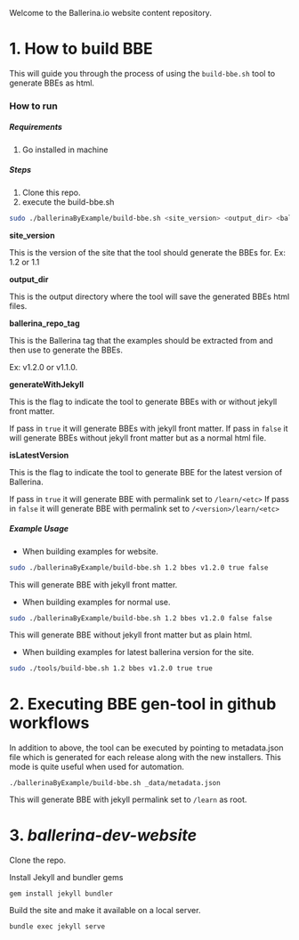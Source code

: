 Welcome to the Ballerina.io website content repository.

# 1. How to build BBE

This will guide you through the process of using the `build-bbe.sh` tool to generate BBEs as html.


### How to run

##### Requirements
1. Go installed in machine

##### Steps
1. Clone this repo.
2. execute the build-bbe.sh 

```bash
sudo ./ballerinaByExample/build-bbe.sh <site_version> <output_dir> <ballerina_repo_tag> <generateWithJekyll> <isLatestVersion>
```

**site_version**

This is the version of the site that the tool should generate the BBEs for.
Ex: 1.2 or 1.1

**output_dir**

This is the output directory where the tool will save the generated BBEs html files.

**ballerina_repo_tag**

This is the Ballerina tag that the examples should be extracted from and then use to generate
the BBEs.

Ex: v1.2.0 or v1.1.0.

**generateWithJekyll**

This is the flag to indicate the tool to generate BBEs with or without jekyll front matter.

If pass in `true` it will generate BBEs with jekyll front matter.
If pass in `false` it will generate BBEs without jekyll front matter but as a normal html file.

**isLatestVersion**

This is the flag to indicate the tool to generate BBE for the latest version of Ballerina.

If pass in `true` it will generate BBE with permalink set to `/learn/<etc>`
If pass in `false` it will generate BBE with permalink set to `/<version>/learn/<etc>`

##### Example Usage

* When building examples for website.

```bash
sudo ./ballerinaByExample/build-bbe.sh 1.2 bbes v1.2.0 true false
```

This will generate BBE with jekyll front matter.

* When building examples for normal use.

```bash
sudo ./ballerinaByExample/build-bbe.sh 1.2 bbes v1.2.0 false false
```

This will generate BBE without jekyll front matter but as plain html.

* When building examples for latest ballerina version for the site.

```bash
sudo ./tools/build-bbe.sh 1.2 bbes v1.2.0 true true
```

# 2. Executing BBE gen-tool in github workflows

In addition to above, the tool can be executed by pointing to metadata.json
file which is generated for each release along with the new installers.
This mode is quite useful when used for automation.

```
./ballerinaByExample/build-bbe.sh _data/metadata.json
```

This will generate BBE with jekyll permalink set to `/learn` as root.

# 3. *ballerina-dev-website*
Clone the repo.

Install Jekyll and bundler gems
```
gem install jekyll bundler
```

Build the site and make it available on a local server.
```
bundle exec jekyll serve
```
